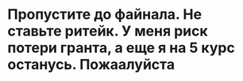 # Пропустите до файнала. Не ставьте ритейк. У меня риск потери гранта, а еще я на 5 курс останусь. Пожаалуйста

